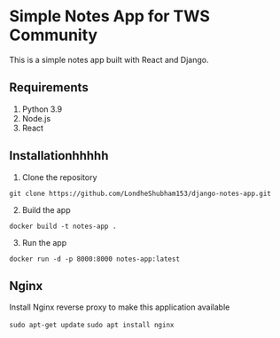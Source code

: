 # Simple Notes App for TWS Community
This is a simple notes app built with React and Django.

## Requirements
1. Python 3.9
2. Node.js
3. React

## Installationhhhhh
1. Clone the repository
```
git clone https://github.com/LondheShubham153/django-notes-app.git
```

2. Build the app
```
docker build -t notes-app .
```

3. Run the app
```
docker run -d -p 8000:8000 notes-app:latest
```

## Nginx

Install Nginx reverse proxy to make this application available

`sudo apt-get update`
`sudo apt install nginx`
